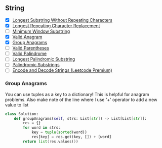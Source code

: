


## String

- [X] [Longest Substring Without Repeating Characters](https://leetcode.com/problems/longest-substring-without-repeating-characters/)
- [X] [Longest Repeating Character Replacement](https://leetcode.com/problems/longest-repeating-character-replacement/)
- [ ] [Minimum Window Substring](https://leetcode.com/problems/minimum-window-substring/)
- [X] [Valid Anagram](https://leetcode.com/problems/valid-anagram/)
- [X] [Group Anagrams](https://leetcode.com/problems/group-anagrams/)
- [ ] [Valid Parentheses](https://leetcode.com/problems/valid-parentheses/)
- [ ] [Valid Palindrome](https://leetcode.com/problems/valid-palindrome/)
- [ ] [Longest Palindromic Substring](https://leetcode.com/problems/longest-palindromic-substring/)
- [ ] [Palindromic Substrings](https://leetcode.com/problems/palindromic-substrings/)
- [ ] [Encode and Decode Strings (Leetcode Premium)](https://leetcode.com/problems/encode-and-decode-strings/)

### Group Anagrams ###
You can use tuples as a key to a dictionary! This is helpful for anagram problems. Also make note of the line where I use '+' operator to add a new value to list

```python
class Solution:
    def groupAnagrams(self, strs: List[str]) -> List[List[str]]:
        res = {}
        for word in strs:
            key = tuple(sorted(word))
            res[key] = res.get(key, []) + [word]
        return list(res.values())


```